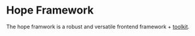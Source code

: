 # Hope Framework
The hope framwork is a robust and versatile frontend framework + [toolkit](https://github.com/ALSAC-iMedia/hope-framework-ssg). 